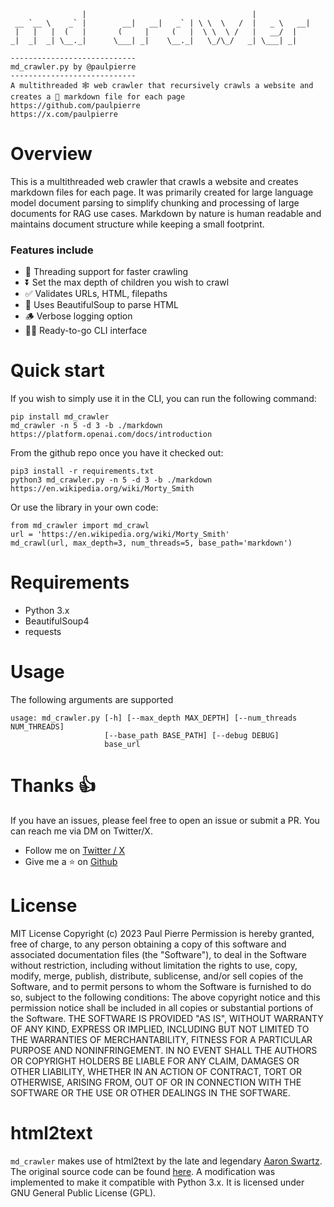 ```
                |                                     |             
 __ `__ \    _` |        __|   __|   _` | \ \  \   /  |   _ \   __| 
 |   |   |  (   |       (     |     (   |  \ \  \ /   |   __/  |    
_|  _|  _| \__._|      \___| _|    \__._|   \_/\_/   _| \___| _|    

----------------------------
md_crawler.py by @paulpierre
----------------------------
A multithreaded 🕸️ web crawler that recursively crawls a website and creates a 🔽 markdown file for each page
https://github.com/paulpierre
https://x.com/paulpierre                                                           
```

# Overview
This is a multithreaded web crawler that crawls a website and creates markdown files for each page.
It was primarily created for large language model document parsing to simplify chunking and processing of large documents for RAG use cases.
Markdown by nature is human readable and maintains document structure while keeping a small footprint.

### Features include
- 🧵 Threading support for faster crawling
- ⏬ Set the max depth of children you wish to crawl
- ✅ Validates URLs, HTML, filepaths
- 🍲 Uses BeautifulSoup to parse HTML
- 🪵 Verbose logging option
- 👩‍💻 Ready-to-go CLI interface

# Quick start

If you wish to simply use it in the CLI, you can run the following command:
```
pip install md_crawler
md_crawler -n 5 -d 3 -b ./markdown https://platform.openai.com/docs/introduction
```

From the github repo once you have it checked out:
```
pip3 install -r requirements.txt
python3 md_crawler.py -n 5 -d 3 -b ./markdown https://en.wikipedia.org/wiki/Morty_Smith
```

Or use the library in your own code:
```
from md_crawler import md_crawl
url = 'https://en.wikipedia.org/wiki/Morty_Smith'
md_crawl(url, max_depth=3, num_threads=5, base_path='markdown')
```

# Requirements
- Python 3.x
- BeautifulSoup4
- requests


# Usage

The following arguments are supported
```
usage: md_crawler.py [-h] [--max_depth MAX_DEPTH] [--num_threads NUM_THREADS]
                     [--base_path BASE_PATH] [--debug DEBUG]
                     base_url
```



# Thanks 👍
If you have an issues, please feel free to open an issue or submit a PR. You can reach me via DM on Twitter/X.

  - Follow me on [Twitter / X](https://x.com/paulpierre)
  - Give me a ⭐ on [Github](https://github.com/paulpierre)

# License
MIT License
Copyright (c) 2023 Paul Pierre
Permission is hereby granted, free of charge, to any person obtaining a copy
of this software and associated documentation files (the "Software"), to deal
in the Software without restriction, including without limitation the rights
to use, copy, modify, merge, publish, distribute, sublicense, and/or sell
copies of the Software, and to permit persons to whom the Software is
furnished to do so, subject to the following conditions:
The above copyright notice and this permission notice shall be included in all
copies or substantial portions of the Software.
THE SOFTWARE IS PROVIDED "AS IS", WITHOUT WARRANTY OF ANY KIND, EXPRESS OR
IMPLIED, INCLUDING BUT NOT LIMITED TO THE WARRANTIES OF MERCHANTABILITY,
FITNESS FOR A PARTICULAR PURPOSE AND NONINFRINGEMENT. IN NO EVENT SHALL THE
AUTHORS OR COPYRIGHT HOLDERS BE LIABLE FOR ANY CLAIM, DAMAGES OR OTHER
LIABILITY, WHETHER IN AN ACTION OF CONTRACT, TORT OR OTHERWISE, ARISING FROM,
OUT OF OR IN CONNECTION WITH THE SOFTWARE OR THE USE OR OTHER DEALINGS IN THE
SOFTWARE.

# html2text
`md_crawler` makes use of html2text by the late and legendary [Aaron Swartz](me@aaronsw.com). The original source code can be found [here](http://www.aaronsw.com/2002/html2text). A modification was implemented to make it compatible with Python 3.x. It is licensed under GNU General Public License (GPL).